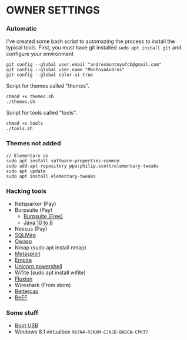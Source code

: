 # OWNER SETTINGS

### Automatic

I've created some bash script to automazing the process to install the typical tools. First, you must have git installed `sudo apt install git` and configure your environment

```
git config --global user.email "andresmontoyafcb@gmail.com"
git config --global user.name "MontoyaAndres"
git config --global color.ui true
```

Script for themes called "themes".

```
chmod +x themes.sh
./themes.sh
```

Script for tools called "tools".

```
chmod +x tools
./tools.sh
```

### Themes not added

```
// Elementary os
sudo apt install software-properties-common
sudo add-apt-repository ppa:philip.scott/elementary-tweaks
sudo apt update
sudo apt install elementary-tweaks
```

### Hacking tools

- Netsparker (Pay)
- Burpsuite (Pay)
    - [Burpsuite (Free)](https://mega.nz/#!LsAn3Y7Q!7XIx2z-4Iy20yCnx3-5n46HTgRA5Jx7R-GJFxiVKeKg)
    - [Java 10 to 8](https://support.portswigger.net/customer/portal/questions/17360581-burp-suite-won-t-start-at-all-with-java-1-)
- Nessus (Pay)
- [SQLMap](https://github.com/sqlmapproject/sqlmap)
- [Owasp](https://www.owasp.org/index.php/OWASP_Zed_Attack_Proxy_Project)
- Nmap (sudo apt install nmap)
- [Metasploit](https://www.darkoperator.com/installing-metasploit-in-ubunt/)
- [Empire](https://github.com/EmpireProject/Empire)
- [Unicorn powershell](https://github.com/trustedsec/unicorn)
- Wifite (sudo apt install wifite)
- [Fluxion](https://github.com/wi-fi-analyzer/fluxion)
- Wireshark (From store)
- [Bettercap](https://github.com/bettercap/bettercap)
- [BeEF](https://github.com/beefproject/beef.git)

### Some stuff

- [Boot USB](https://www.linuxadictos.com/17778.html)
- Windows 8.1 virtualbox `967N4-R7KXM-CJKJB-BHGCW-CPKT7`
